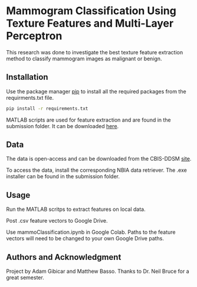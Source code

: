 # Mammogram Classification Using Texture Features and Multi-Layer Perceptron

This research was done to investigate the best texture feature extraction method to classify mammogram images as malignant or benign.

## Installation

Use the package manager [pip](https://pip.pypa.io/en/stable/) to install all the required packages from the requirments.txt file.

```bash
pip install -r requirements.txt
```
MATLAB scripts are used for feature extraction and are found in the submission folder.  It can be downloaded [here](https://www.mathworks.com/downloads/).

## Data

The data is open-access and can be downloaded from the CBIS-DDSM [site](https://wiki.cancerimagingarchive.net/display/Public/CBIS-DDSM).

To access the data, install the corresponding NBIA data retriever.  The .exe installer can be found in the submission folder. 

## Usage
Run the MATLAB scritps to extract features on local data.

Post .csv feature vectors to Google Drive.

Use mammoClassification.ipynb in Google Colab. Paths to the feature vectors will need to be changed to your own Google Drive paths.

## Authors and Acknowledgment 
Project by Adam Gibicar and Matthew Basso.  Thanks to Dr. Neil Bruce for a great semester.

